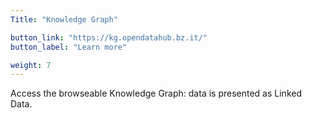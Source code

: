 ```yaml
---
Title: "Knowledge Graph"

button_link: "https://kg.opendatahub.bz.it/"
button_label: "Learn more"

weight: 7
---
```


Access the browseable Knowledge Graph: data is presented as Linked Data.
